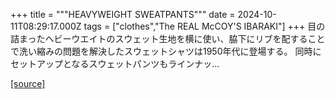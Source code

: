 +++
title = """HEAVYWEIGHT SWEATPANTS"""
date = 2024-10-11T08:29:17.000Z
tags = ["clothes","The REAL McCOY'S IBARAKI"]
+++
目の詰まったヘビーウエイトのスウェット生地を横に使い、脇下にリブを配することで洗い縮みの問題を解決したスウェットシャツは1950年代に登場する。 同時にセットアップとなるスウェットパンツもラインナッ...

[[source]](https://the-realmccoys.ocnk.net/product/1167)
